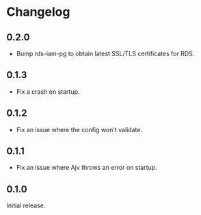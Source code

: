 # Changelog

## 0.2.0

- Bump rds-iam-pg to obtain latest SSL/TLS certificates for RDS.

## 0.1.3

- Fix a crash on startup.

## 0.1.2

- Fix an issue where the config won't validate.

## 0.1.1

- Fix an issue where Ajv throws an error on startup.

## 0.1.0

Initial release.
